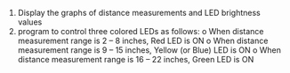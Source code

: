 1.	Display the graphs of distance measurements and LED brightness values
8.	program to control three colored LEDs as follows:
o	When distance measurement range is 2 – 8 inches, Red LED is ON
o	When distance measurement range is 9 – 15 inches, Yellow (or Blue) LED is ON
o	When distance measurement range is 16 – 22 inches, Green LED is ON
